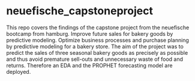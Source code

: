 # neuefische_capstoneproject

This repo covers the findings of the capstone project from the neuefische bootcamp from hamburg. 
Improve future sales for bakery goods by predictive modeling. Optimize business processes and purchase planning by predictive modeling for a bakery store. The aim of the project was to predict the sales of three seasonal bakery goods as precisely as possible and thus avoid premature sell-outs and unnecessary waste of food and returns. Therefore an EDA and the PROPHET forecasting model are deployed. 
